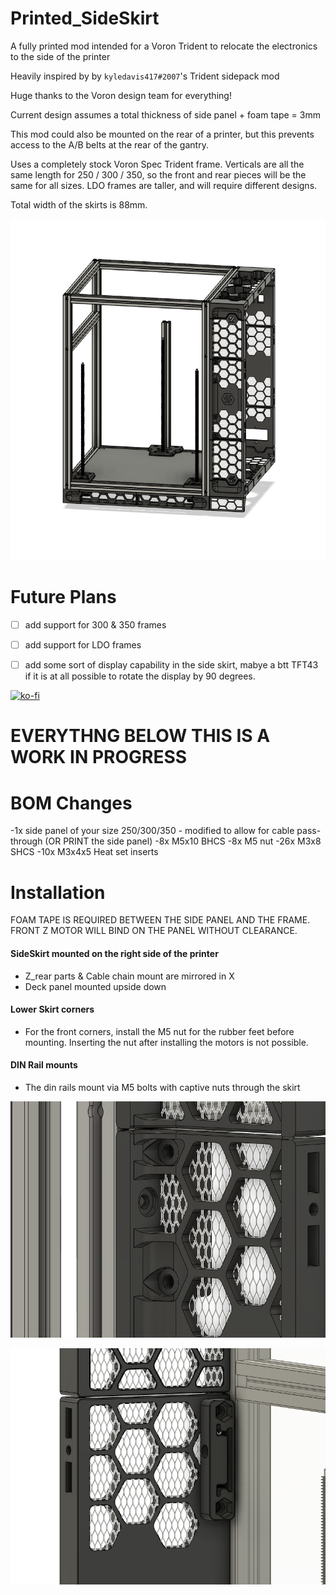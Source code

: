 # Printed_SideSkirt
A fully printed mod intended for a Voron Trident to relocate the electronics to the side of the printer

Heavily inspired by by `kyledavis417#2007`'s Trident sidepack mod

Huge thanks to the Voron design team for everything!



Current design assumes a total thickness of side panel + foam tape = 3mm

This mod could also be mounted on the rear of a printer, but this prevents access to the A/B belts at the rear of the gantry.

Uses a completely stock Voron Spec Trident frame. Verticals are all the same length for 250 / 300 / 350, so the front and rear pieces will be the same for all sizes. 
LDO frames are taller, and will require different designs.

Total width of the skirts is 88mm. 

<p align="center">
  <img src="Images/overview.png" width="800">
</p>


# Future Plans

- [ ] add support for 300 & 350 frames
- [ ] add support for LDO frames
- [ ] add some sort of display capability in the side skirt, mabye a btt TFT43 if it is at all possible to rotate the display by 90 degrees.


[![ko-fi](https://ko-fi.com/img/githubbutton_sm.svg)](https://ko-fi.com/M4M2H52T7)

# EVERYTHNG BELOW THIS IS A WORK IN PROGRESS


# BOM Changes
-1x side panel of your size 250/300/350 - modified to allow for cable pass-through (OR PRINT the side panel)
-8x M5x10 BHCS
-8x M5 nut
-26x M3x8 SHCS
-10x M3x4x5 Heat set inserts


# Installation

FOAM TAPE IS REQUIRED BETWEEN THE SIDE PANEL AND THE FRAME. FRONT Z MOTOR WILL BIND ON THE PANEL WITHOUT CLEARANCE.

#### SideSkirt mounted on the right side of the printer
- Z_rear parts & Cable chain mount are mirrored in X 
- Deck panel mounted upside down


#### Lower Skirt corners
- For the front corners, install the M5 nut for the rubber feet before mounting. Inserting the nut after installing the motors is not possible.


#### DIN Rail mounts
- The din rails mount via M5 bolts with captive nuts through the skirt

<p align="center">
  <img src="Images/din_outside.png" width="600">
</p>

<p align="center">
  <img src="Images/din_inside.png" width="600">
</p>
